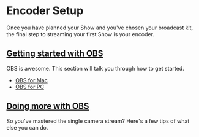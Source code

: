 # Encoder Setup

Once you have planned your Show and you've chosen your broadcast kit, the final step to streaming your first Show is your encoder. 

## [Getting started with OBS](http://chew.tv/guide/encoder_setup/open_broadcast_software)

OBS is awesome. This section will talk you through how to get started. 

- [OBS for Mac](http://chew.tv/guide/encoder_setup/obs_mac)
- [OBS for PC](http://chew.tv/guide/encoder_setup/obs_pc)

## [Doing more with OBS](http://chew.tv/guide/encoder_setup/doing_more_with_obs)

So you've mastered the single camera stream? Here's a few tips of what else you can do. 
